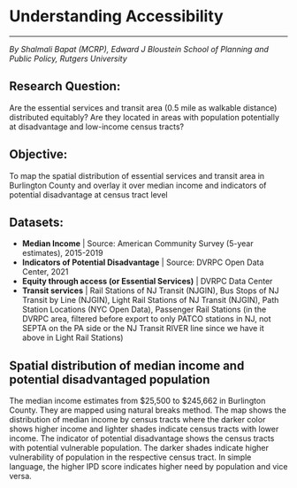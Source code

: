 <html lang="en">
<head>
    <meta charset="UTF-8">
    <meta name="viewport" content="width=device-width, initial-scale=1.0">
    <title>Understanding Accessibility</title>
</head>
<body>
    <h1>Understanding Accessibility</h1>
    <hr>
    <p><em>By Shalmali Bapat (MCRP), Edward J Bloustein School of Planning and Public Policy, Rutgers University</em></p>
    <h2>Research Question:</h2>
    <p>Are the essential services and transit area (0.5 mile as walkable distance) distributed equitably? Are they located in areas with population potentially at disadvantage and low-income census tracts?</p>
    <h2>Objective:</h2>
    <p>To map the spatial distribution of essential services and transit area in Burlington County and overlay it over median income and indicators of potential disadvantage at census tract level</p>
    <h2>Datasets:</h2>
    <ul>
        <li><strong>Median Income</strong> | Source: American Community Survey (5-year estimates), 2015-2019</li>
        <li><strong>Indicators of Potential Disadvantage</strong> | Source: DVRPC Open Data Center, 2021</li>
        <li><strong>Equity through access (or Essential Services)</strong> | DVRPC Data Center</li>
        <li><strong>Transit services</strong> | Rail Stations of NJ Transit (NJGIN), Bus Stops of NJ Transit by Line (NJGIN), Light Rail Stations of NJ Transit (NJGIN), Path Station Locations (NYC Open Data), Passenger Rail Stations (in the DVRPC area, filtered before export to only PATCO stations in NJ, not SEPTA on the PA side or the NJ Transit RIVER line since we have it above in Light Rail Stations)</li>
    </ul>
    <h2>Spatial distribution of median income and potential disadvantaged population</h2>
    <p>The median income estimates from $25,500 to $245,662 in Burlington County. They are mapped using natural breaks method. The map shows the distribution of median income by census tracts where the darker color shows higher income and lighter shades indicate census tracts with lower income. The indicator of potential disadvantage shows the census tracts with potential vulnerable population. The darker shades indicate higher vulnerability of population in the respective census tract. In simple language, the higher IPD score indicates higher need by population and vice versa.</p>
</body>
</html>
